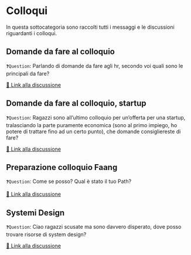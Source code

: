 # Colloqui
In questa sottocategoria sono raccolti tutti i messaggi e le discussioni riguardanti i colloqui.

## Domande da fare al colloquio
`❓Question`: Parlando di domande da fare agli hr, secondo voi quali sono le principali da fare?

[🔗 Link alla discussione](https://t.me/ptkdev_support_italian/1/340834)

## Domande da fare al colloquio, startup
`❓Question`: Ragazzi sono all’ultimo colloquio per un’offerta per una startup, tralasciando la parte puramente economica (sono al primo impiego, ho potere di trattare fino ad un certo punto), che domande consigliereste di fare? 

[🔗 Link alla discussione](https://t.me/ptkdev_support_italian/484902/619794)

## Preparazione colloquio Faang
`❓Question`: Come se posso? Qual è stato il tuo Path?

[🔗 Link alla discussione](https://t.me/ptkdev_support_italian/484902/547112)

## Systemi Design
`❓Question`: Ciao ragazzi scusate ma sono davvero disperato, dove posso trovare risorse di system design? 

[🔗 Link alla discussione](https://t.me/ptkdev_support_italian/603224/809345)
